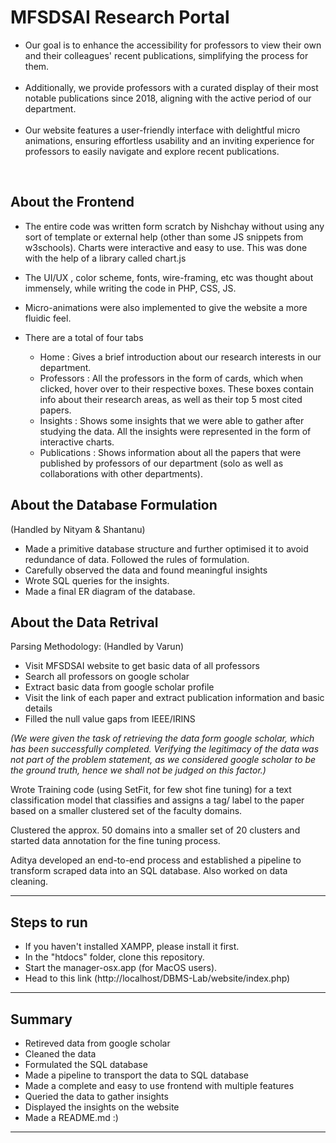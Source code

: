 # MFSDSAI Research Portal

<ul>

<li>Our goal is to enhance the accessibility for professors to view their own and their colleagues' recent publications, simplifying the process for them.</li>
<br>
<li>Additionally, we provide professors with a curated display of their most notable publications since 2018, aligning with the active period of our department.</li>
<br>
<li>Our website features a user-friendly interface with delightful micro animations, ensuring effortless usability and an inviting experience for professors to easily navigate and explore recent publications.</li>

</ul>

<br>

## About the Frontend

 - The entire code was written form scratch by Nishchay without using any sort of template or external help (other than some JS snippets from w3schools). Charts were interactive and easy to use. This was done with the help of a library called chart.js
 - The UI/UX , color scheme, fonts, wire-framing, etc was thought about immensely, while writing the code in PHP, CSS, JS.
 - Micro-animations were also implemented to give the website a more fluidic feel.

 - There are a total of four tabs <ul>
    <li>Home : Gives a brief introduction about our research interests in our department.
    <li>Professors : All the professors in the form of cards, which when clicked, hover over to their respective boxes. These boxes contain info about their research areas, as well as their top 5 most cited papers.
    </li>
    <li>Insights : Shows some insights that we were able to gather after studying the data. All the insights were represented in the form of interactive charts.
    <li>Publications : Shows information about all the papers that were published by professors of our department (solo as well as collaborations with other departments).
 </ul> 


## About the Database Formulation
(Handled by Nityam & Shantanu)
- Made a primitive database structure and further optimised it to avoid redundance of data. Followed the rules of formulation. 
- Carefully observed the data and found meaningful insights
- Wrote SQL queries for the insights.
- Made a final ER diagram of the database.

## About the Data Retrival

Parsing Methodology: (Handled by Varun)

- Visit MFSDSAI website to get basic data of all professors
- Search all professors on google scholar
- Extract basic data from google scholar profile
- Visit the link of each paper and extract publication information and basic details
- Filled the null value gaps from IEEE/IRINS

<i>(We were given the task of retrieving the data form google scholar, which has been successfully completed. Verifying the legitimacy of the data was not part of the problem statement, as we considered google scholar to be the ground truth, hence we shall not be judged on this factor.)</i>

Wrote Training code (using SetFit, for few shot fine tuning) for a text classification model that classifies and assigns a tag/ label to the paper based on a smaller clustered set of the faculty domains. 

Clustered the approx. 50 domains into a smaller set of 20 clusters and started data annotation for the fine tuning process.

Aditya developed an end-to-end process and established a pipeline to transform scraped data into an SQL database. Also worked on data cleaning.

<hr>

## Steps to run

 - If you haven't installed XAMPP, please install it first.
 - In the "htdocs" folder, clone this repository.
 - Start the manager-osx.app (for MacOS users).
 - Head to this link (http://localhost/DBMS-Lab/website/index.php)

<hr>

## Summary
 - Retireved data from google scholar
 - Cleaned the data
 - Formulated the SQL database
 - Made a pipeline to transport the data to SQL database
 - Made a complete and easy to use frontend with multiple features
 - Queried the data to gather insights
 - Displayed the insights on the website
 - Made a README.md :)
 <hr>
